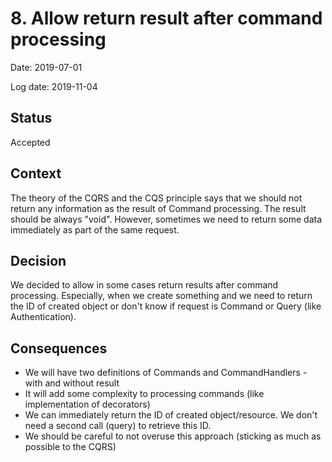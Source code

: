 # 8. Allow return result after command processing

Date: 2019-07-01

Log date: 2019-11-04

## Status

Accepted

## Context

The theory of the CQRS and the CQS principle says that we should not return any information as the result of Command processing. The result should be always "void". However, sometimes we need to return some data immediately as part of the same request.

## Decision

We decided to allow in some cases return results after command processing. Especially, when we create something and we need to return the ID of created object or don't know if request is Command or Query (like Authentication).

## Consequences
- We will have two definitions of Commands and CommandHandlers - with and without result
- It will add some complexity to processing commands (like implementation of decorators)
- We can immediately return the ID of created object/resource. We don't need a second call (query) to retrieve this ID.
- We should be careful to not overuse this approach (sticking as much as possible to the CQRS)
